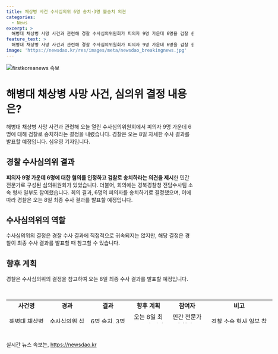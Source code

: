```yaml
---
title: 채상병 사건 수사심의위 6명 송치·3명 불송치 의견
categories:
  - News
excerpt: >
  해병대 채상병 사망 사건과 관련해 경찰 수사심의위원회가 피의자 9명 가운데 6명을 검찰 송치 결정했습니다. 심의위는 11명이 참여한 민간 전문가들로 구성돼 2시간 30분 동안 논의를 벌였습니다. 결정된 피의자와 표결 결과는 비공개로, 경찰은 8일 최종 수사 결과를 발표할 예정입니다. 해당 사건은 계속해서 관심을 모으고 있는 가운데, 불거진 의혹과 수사 과정에 대한 이목이 모아지고 있습니다.
feature_text: >
  해병대 채상병 사망 사건과 관련해 경찰 수사심의위원회가 피의자 9명 가운데 6명을 검찰 송치 결정했습니다. 심의위는 11명이 참여한 민간 전문가들로 구성돼 2시간 30분 동안 논의를 벌였습니다. 결정된 피의자와 표결 결과는 비공개로, 경찰은 8일 최종 수사 결과를 발표할 예정입니다. 해당 사건은 계속해서 관심을 모으고 있는 가운데, 불거진 의혹과 수사 과정에 대한 이목이 모아지고 있습니다.
image: 'https://newsdao.kr/res/images/meta/newsdao_breakingnews.jpg'
---
```


<p><img src="https://newsdao.kr/res/images/meta/newsdao_breakingnews.jpg" alt="firstkoreanews 속보" /></p>

<h1>해병대 채상병 사망 사건, 심의위 결정 내용은?</h1>

<p data-ke-size="size16">해병대 채상병 사망 사건과 관련해 오늘 열린 수사심의위원회에서 피의자 9명 가운데 6명에 대해 검찰로 송치하라는 결정을 내렸습니다. 경찰은 오는 8일 자세한 수사 결과를 발표할 예정입니다. 심우영 기자입니다.</p>

<h2 data-ke-size="size26">경찰 수사심의위 결과</h2>

<p data-ke-size="size16"><b>피의자 9명 가운데 6명에 대한 혐의를 인정하고 검찰로 송치하라는 의견을 제시</b>한 민간 전문가로 구성된 심의위원회가 있었습니다. 더불어, 회의에는 경북경찰청 전담수사팀 소속 형사 일부도 참여했습니다. 회의 결과, 6명의 피의자를 송치하기로 결정했으며, 이에 따라 경찰은 오는 8일 최종 수사 결과를 발표할 예정입니다.</p>

<h2 data-ke-size="size26">수사심의위의 역할</h2>

<p data-ke-size="size16">수사심의위의 결정은 경찰 수사 결과에 직접적으로 귀속되지는 않지만, 해당 결정은 경찰이 최종 수사 결과를 발표할 때 참고할 수 있습니다.</p>

<h2 data-ke-size="size26">향후 계획</h2>

<p data-ke-size="size16">경찰은 수사심의위의 결정을 참고하여 오는 8일 최종 수사 결과를 발표할 예정입니다.</p>

<p data-ke-size="size16">&nbsp;</p>

<table style="width: 717.108px; height: 63px;">
<tbody>
<tr>
<td style="width: 107.108px; text-align: center; height: 17px;"><b>사건명</b></td>
<td style="width: 108px; text-align: center; height: 17px;"><b>경과</b></td>
<td style="width: 108px; text-align: center; height: 17px;"><b>결과</b></td>
<td style="width: 106px; text-align: center; height: 17px;"><b>향후 계획</b></td>
<td style="width: 96px; text-align: center; height: 17px;"><b>참여자</b></td>
<td style="width: 191px; text-align: center; height: 17px;"><b>비고</b></td>
</tr>
<tr>
<td style="width: 107.108px; text-align: center; height: 17px;">해병대 채상병<br />사망 사건</td>
<td style="width: 108px; text-align: center; height: 17px;">수사심의위 심의</td>
<td style="width: 108px; text-align: center; height: 17px;">6명 송치, 3명 불송치 결정</td>
<td style="width: 106px; text-align: center; height: 17px;">오는 8일 최종 수사 결과 발표</td>
<td style="width: 96px; text-align: center; height: 17px;">민간 전문가 및 형사 등 11명</td>
<td style="width: 191px; text-align: center; height: 17px;">경찰 소속 형사 일부 참석시스</td>
</tr>
</tbody>
</table>

<p data-ke-size="size16">&nbsp;</p>
실시간 뉴스 속보는, <a href="https://newsdao.kr" rel="dofollow">https://newsdao.kr</a>


